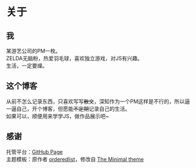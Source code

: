# 关于

## 我
某游艺公司的PM一枚。  
ZELDA无脑粉，热爱羽毛球，喜欢独立游戏，对JS有兴趣。  
生活，一定要燥。

## 这个博客
从前不怎么记录东西，只喜欢写写~~散文~~，深知作为一个PM这样是不行的，所以逼一逼自己，开个博客，但愿能~~不定期~~记录自己的生活。  
如果可以，顺便用来学学JS，做作品展示吧~

## 感谢
托管平台：[GitHub Page](https://pages.github.com/)  
主题模板：原作者 [orderedlist](https://github.com/orderedlist)，修改自 [The Minimal theme](https://github.com/pages-themes/minimal)
